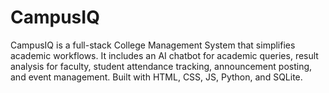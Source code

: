 # CampusIQ
CampusIQ is a full-stack College Management System that simplifies academic workflows. It includes an AI chatbot for academic queries, result analysis for faculty, student attendance tracking, announcement posting, and event management. Built with HTML, CSS, JS, Python, and SQLite.
